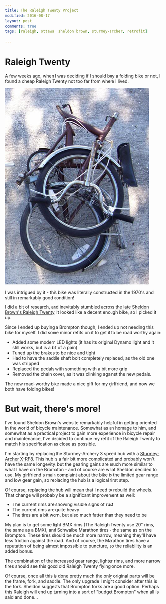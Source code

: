 ```yaml
---
title: The Raleigh Twenty Project
modified: 2016-08-17
layout: post
comments: true
tags: [raleigh, ottawa, sheldon brown, sturmey-archer, retrofit]

---
```


# Raleigh Twenty

A few weeks ago, when I was deciding if I should buy a folding bike or not, I found a cheap Raleigh Twenty not too far from where I lived.

![raleigh](/images/raleigh.jpg)

I was intrigued by it - this bike was literally constructed in the 1970's and still in remarkably good condition!

I did a bit of research, and inevitably stumbled across [the late Sheldon Brown's Raleigh Twenty](http://www.sheldonbrown.com/raleigh-twenty.html). It looked like a decent enough bike, so I picked it up.

Since I ended up buying a Brompton though, I ended up not needing this bike for myself. I did some minor refits on it to get it to be road worthy again:

* Added some modern LED lights (it has its original Dynamo light and it still works, but is a bit of a pain)
* Tuned up the brakes to be nice and tight
* Had to have the saddle shaft bolt completely replaced, as the old one was stripped
* Replaced the pedals with something with a bit more grip
* Removed the chain cover, as it was clinking against the new pedals.

The now road-worthy bike made a nice gift for my girlfriend, and now we both have folding bikes!

# But wait, there's more!

I've found Sheldon Brown's website remarkably helpful in getting oriented in the world of bicycle maintenance. Somewhat as an homage to him, and somewhat as a practical project to gain more experience in bicycle repair and maintenance, I've decided to continue my refit of the Raleigh Twenty to match his specification as close as possible.

I'm starting by replacing the Sturmey-Archery 3 speed hub with a [Sturmey-Archer X-RF8](http://www.sturmey-archer.com/en/products/detail/x-rf8). This hub is a fair bit more complicated and probably won't have the same longevity, but the gearing gains are much more similar to what I have on the Brompton - and of course are what Sheldon decided to use. My girlfriend's main complaint about the bike is the limited gear range and low gear gain, so replacing the hub is a logical first step.

Of course, replacing the hub will mean that I need to rebuild the wheels. That change will probably be a significant improvement as well:

* The current rims are showing visible signs of rust
* The current rims are quite heavy
* The tires are a bit worn, but also much fatter than they need to be

My plan is to get some light BMX rims (The Raleigh Twenty use 20" rims, the same as a BMX), and Schwalbe Marathon tires - the same as on the Brompton. These tires should be much more narrow, meaning they'll have less friction against the road. And of course, the Marathon tires have a reputation of being almost impossible to puncture, so the reliability is an added bonus.

The combination of the increased gear range, lighter rims, and more narrow tires should see this good old Raleigh Twenty flying once more.

Of course, once all this is done pretty much the only original parts will be the frame, fork, and saddle. The only upgrade I might consider after this is the fork. Sheldon suggests that Brompton forks are a good option. Perhaps this Raleigh will end up turning into a sort of "budget Brompton" when all is said and done...
